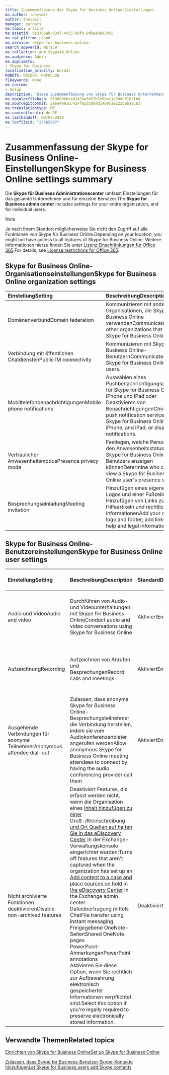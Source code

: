 ```yaml
---
title: Zusammenfassung der Skype for Business Online-Einstellungen
ms.author: tonysmit
author: tonysmit
manager: serdars
ms.topic: article
ms.assetid: da3386ab-0397-4c55-b9f0-9dbeade93455
ms.tgt.pltfrm: cloud
ms.service: skype-for-business-online
search.appverid: MET150
ms.collection: Adm_Skype4B_Online
ms.audience: Admin
ms.appliesto:
- Skype for Business
localization_priority: Normal
ROBOTS: NOIDEX, NOFOLLOW
f1keywords: None
ms.custom:
- Setup
description: 'Diese Zusammenfassung von Skype für Business Unternehmens- und Einstellungen helfen Ihnen die Weitere Informationen zu öffentlichen Instant Messaging-Diensten, Besprechungsanfragen, Aufzeichnung Anrufe Besprechungen und vieles mehr.  '
ms.openlocfilehash: 95368d06cbd243aa5b57b7e68ec1e99db81b2fb0
ms.sourcegitcommit: 2a6e499165424fe2d189ad140951e222c8ba9c81
ms.translationtype: MT
ms.contentlocale: de-DE
ms.lasthandoff: 09/07/2018
ms.locfileid: "23865597"
---
```

# <a name="skype-for-business-online-settings-summary"></a><span data-ttu-id="0fdbe-103">Zusammenfassung der Skype for Business Online-Einstellungen</span><span class="sxs-lookup"><span data-stu-id="0fdbe-103">Skype for Business Online settings summary</span></span>

<span data-ttu-id="0fdbe-104">Die **Skype für Business Administrationscenter** umfasst Einstellungen für das gesamte Unternehmen und für einzelne Benutzer.</span><span class="sxs-lookup"><span data-stu-id="0fdbe-104">The **Skype for Business admin center** includes settings for your entire organization, and for individual users.</span></span> 
  
> [!NOTE]
>  <span data-ttu-id="0fdbe-105">Je nach Ihrem Standort möglicherweise Sie nicht den Zugriff auf alle Funktionen von Skype für Business Online.</span><span class="sxs-lookup"><span data-stu-id="0fdbe-105">Depending on your location, you might not have access to all features of Skype for Business Online.</span></span> <span data-ttu-id="0fdbe-106">Weitere Informationen hierzu finden Sie unter [Lizenz Einschränkungen für Office 365](https://go.microsoft.com/fwlink/?LinkId=529483).</span><span class="sxs-lookup"><span data-stu-id="0fdbe-106">For details, see [License restrictions for Office 365](https://go.microsoft.com/fwlink/?LinkId=529483).</span></span> 
  
## <a name="skype-for-business-online-organization-settings"></a><span data-ttu-id="0fdbe-107">Skype for Business Online-Organisationseinstellungen</span><span class="sxs-lookup"><span data-stu-id="0fdbe-107">Skype for Business Online organization settings</span></span>
<span data-ttu-id="0fdbe-108"><a name="__top"> </a></span><span class="sxs-lookup"><span data-stu-id="0fdbe-108"><a name="__top"> </a></span></span>

|<span data-ttu-id="0fdbe-109">**Einstellung**</span><span class="sxs-lookup"><span data-stu-id="0fdbe-109">**Setting**</span></span>|<span data-ttu-id="0fdbe-110">**Beschreibung**</span><span class="sxs-lookup"><span data-stu-id="0fdbe-110">**Description**</span></span>|<span data-ttu-id="0fdbe-111">**Standard**</span><span class="sxs-lookup"><span data-stu-id="0fdbe-111">**Default**</span></span>|<span data-ttu-id="0fdbe-112">**Weitere Informationen**</span><span class="sxs-lookup"><span data-stu-id="0fdbe-112">**Learn more**</span></span>|
|:-----|:-----|:-----|:-----|
|<span data-ttu-id="0fdbe-113">Domänenverbund</span><span class="sxs-lookup"><span data-stu-id="0fdbe-113">Domain federation</span></span>  <br/> |<span data-ttu-id="0fdbe-114">Kommunizieren mit anderen Organisationen, die Skype for Business Online verwenden</span><span class="sxs-lookup"><span data-stu-id="0fdbe-114">Communicate with other organizations that use Skype for Business Online.</span></span>  <br/> |<span data-ttu-id="0fdbe-115">Aktiviert</span><span class="sxs-lookup"><span data-stu-id="0fdbe-115">Enabled</span></span>  <br/> |[<span data-ttu-id="0fdbe-116">Nutzern gestatten, externe Skype for Business-Nutzer zu kontaktieren</span><span class="sxs-lookup"><span data-stu-id="0fdbe-116">Allow users to contact external Skype for Business users</span></span>](allow-users-to-contact-external-skype-for-business-users.md) <br/> |
|<span data-ttu-id="0fdbe-117">Verbindung mit öffentlichen Chatdiensten</span><span class="sxs-lookup"><span data-stu-id="0fdbe-117">Public IM connectivity</span></span>  <br/> |<span data-ttu-id="0fdbe-118">Kommunizieren mit Skype for Business Online-Benutzern</span><span class="sxs-lookup"><span data-stu-id="0fdbe-118">Communicate with Skype for Business Online users.</span></span>  <br/> |<span data-ttu-id="0fdbe-119">Aktiviert</span><span class="sxs-lookup"><span data-stu-id="0fdbe-119">Enabled</span></span>  <br/> |[<span data-ttu-id="0fdbe-120">Nutzern gestatten, externe Skype for Business-Nutzer zu kontaktieren</span><span class="sxs-lookup"><span data-stu-id="0fdbe-120">Allow users to contact external Skype for Business users</span></span>](allow-users-to-contact-external-skype-for-business-users.md) <br/> |
|<span data-ttu-id="0fdbe-121">Mobiltelefonbenachrichtigungen</span><span class="sxs-lookup"><span data-stu-id="0fdbe-121">Mobile phone notifications</span></span>  <br/> |<span data-ttu-id="0fdbe-122">Auswählen eines Pushbenachrichtigungsdiensts für Skype for Business Online, iPhone und iPad oder Deaktivieren von Benachrichtigungen</span><span class="sxs-lookup"><span data-stu-id="0fdbe-122">Choose a push notification service for Skype for Business Online, iPhone, and iPad, or disable notifications.</span></span>  <br/> |<span data-ttu-id="0fdbe-123">Microsoft-Pushbenachrichtigungsdienst und Apple-Pushbenachrichtigungsdienst</span><span class="sxs-lookup"><span data-stu-id="0fdbe-123">Microsoft Push Notification Service and Apple Push Notification Service</span></span>  <br/> |[<span data-ttu-id="0fdbe-124">Aus- oder Einschalten von Mobiltelefonbenachrichtigungen</span><span class="sxs-lookup"><span data-stu-id="0fdbe-124">Turn on or off mobile phone notifications</span></span>](turn-on-or-off-mobile-phone-notifications.md) <br/> |
|<span data-ttu-id="0fdbe-125">Vertraulicher Anwesenheitsmodus</span><span class="sxs-lookup"><span data-stu-id="0fdbe-125">Presence privacy mode</span></span>  <br/> |<span data-ttu-id="0fdbe-126">Festlegen, welche Personen den Anwesenheitsstatus eines Skype for Business Online-Benutzers anzeigen können</span><span class="sxs-lookup"><span data-stu-id="0fdbe-126">Determine who can view a Skype for Business Online user's presence status.</span></span>  <br/> |<span data-ttu-id="0fdbe-127">Anwesenheitsinformationen automatisch anzeigen</span><span class="sxs-lookup"><span data-stu-id="0fdbe-127">Automatically display presence information</span></span>  <br/> |[<span data-ttu-id="0fdbe-128">Konfigurieren des vertraulichen Anwesenheitsmodus</span><span class="sxs-lookup"><span data-stu-id="0fdbe-128">Configure presence privacy mode</span></span>](configure-presence-privacy-mode.md) <br/> |
|<span data-ttu-id="0fdbe-129">Besprechungseinladung</span><span class="sxs-lookup"><span data-stu-id="0fdbe-129">Meeting invitation</span></span>  <br/> |<span data-ttu-id="0fdbe-130">Hinzufügen eines eigenen Logos und einer Fußzeile; Hinzufügen von Links zu Hilfeartikeln und rechtlichen Informationen</span><span class="sxs-lookup"><span data-stu-id="0fdbe-130">Add your own logo and footer; add links to help and legal information.</span></span>  <br/> |<span data-ttu-id="0fdbe-131">Nicht konfiguriert</span><span class="sxs-lookup"><span data-stu-id="0fdbe-131">Not configured</span></span>  <br/> |[<span data-ttu-id="0fdbe-132">Anpassen von Besprechungseinladungen</span><span class="sxs-lookup"><span data-stu-id="0fdbe-132">Customize meeting invitations</span></span>](customize-meeting-invitations.md) <br/> |
   
## <a name="skype-for-business-online-user-settings"></a><span data-ttu-id="0fdbe-133">Skype for Business Online-Benutzereinstellungen</span><span class="sxs-lookup"><span data-stu-id="0fdbe-133">Skype for Business Online user settings</span></span>
<span data-ttu-id="0fdbe-134"><a name="__toc314837470"> </a></span><span class="sxs-lookup"><span data-stu-id="0fdbe-134"><a name="__toc314837470"> </a></span></span>

|<span data-ttu-id="0fdbe-135">**Einstellung**</span><span class="sxs-lookup"><span data-stu-id="0fdbe-135">**Setting**</span></span>|<span data-ttu-id="0fdbe-136">**Beschreibung**</span><span class="sxs-lookup"><span data-stu-id="0fdbe-136">**Description**</span></span>|<span data-ttu-id="0fdbe-137">**Standard**</span><span class="sxs-lookup"><span data-stu-id="0fdbe-137">**Default**</span></span>|<span data-ttu-id="0fdbe-138">**Weitere Informationen**</span><span class="sxs-lookup"><span data-stu-id="0fdbe-138">**Learn more**</span></span>|
|:-----|:-----|:-----|:-----|
|<span data-ttu-id="0fdbe-139">Audio und Video</span><span class="sxs-lookup"><span data-stu-id="0fdbe-139">Audio and video</span></span>  <br/> |<span data-ttu-id="0fdbe-140">Durchführen von Audio- und Videounterhaltungen mit Skype for Business Online</span><span class="sxs-lookup"><span data-stu-id="0fdbe-140">Conduct audio and video conversations using Skype for Business Online</span></span>  <br/> |<span data-ttu-id="0fdbe-141">Aktiviert</span><span class="sxs-lookup"><span data-stu-id="0fdbe-141">Enabled</span></span>  <br/> |[<span data-ttu-id="0fdbe-142">Administratoren: Skype for Business-Einstellungen für einzelne Benutzer konfigurieren</span><span class="sxs-lookup"><span data-stu-id="0fdbe-142">Admins: Configure Skype for Business settings for individual users</span></span>](configure-skype-for-business-settings-for-individual-users.md) <br/> |
|<span data-ttu-id="0fdbe-143">Aufzeichnung</span><span class="sxs-lookup"><span data-stu-id="0fdbe-143">Recording</span></span>  <br/> |<span data-ttu-id="0fdbe-144">Aufzeichnen von Anrufen und Besprechungen</span><span class="sxs-lookup"><span data-stu-id="0fdbe-144">Record calls and meetings</span></span>  <br/> |<span data-ttu-id="0fdbe-145">Aktiviert</span><span class="sxs-lookup"><span data-stu-id="0fdbe-145">Enabled</span></span>  <br/> |[<span data-ttu-id="0fdbe-146">Administratoren: Skype for Business-Einstellungen für einzelne Benutzer konfigurieren</span><span class="sxs-lookup"><span data-stu-id="0fdbe-146">Admins: Configure Skype for Business settings for individual users</span></span>](configure-skype-for-business-settings-for-individual-users.md) <br/> |
|<span data-ttu-id="0fdbe-147">Ausgehende Verbindungen für anonyme Teilnehmer</span><span class="sxs-lookup"><span data-stu-id="0fdbe-147">Anonymous attendee dial-out</span></span>  <br/> |<span data-ttu-id="0fdbe-148">Zulassen, dass anonyme Skype for Business Online-Besprechungsteilnehmer die Verbindung herstellen, indem sie vom Audiokonferenzanbieter angerufen werden</span><span class="sxs-lookup"><span data-stu-id="0fdbe-148">Allow anonymous Skype for Business Online meeting attendees to connect by having the audio conferencing provider call them</span></span>  <br/> |<span data-ttu-id="0fdbe-149">Aktiviert</span><span class="sxs-lookup"><span data-stu-id="0fdbe-149">Enabled</span></span>  <br/> |[<span data-ttu-id="0fdbe-150">Administratoren: Skype for Business-Einstellungen für einzelne Benutzer konfigurieren</span><span class="sxs-lookup"><span data-stu-id="0fdbe-150">Admins: Configure Skype for Business settings for individual users</span></span>](configure-skype-for-business-settings-for-individual-users.md) <br/> |
|<span data-ttu-id="0fdbe-151">Nicht archivierte Funktionen deaktivieren</span><span class="sxs-lookup"><span data-stu-id="0fdbe-151">Disable non-archived features</span></span>  <br/> | <span data-ttu-id="0fdbe-152">Deaktiviert Features, die erfasst werden nicht, wenn die Organisation eines [Inhalt hinzufügen zu einer Groß-/Kleinschreibung und Ort Quellen auf halten Sie in das eDiscovery Center](https://go.microsoft.com/fwlink/?LinkId=529482) in der Exchange-Verwaltungskonsole eingerichtet wurden:</span><span class="sxs-lookup"><span data-stu-id="0fdbe-152">Turns off features that aren't captured when the organization has set up an [Add content to a case and place sources on hold in the eDiscovery Center](https://go.microsoft.com/fwlink/?LinkId=529482) in the Exchange admin center:</span></span> <br/>  <span data-ttu-id="0fdbe-153">Dateiübertragung mittels Chat</span><span class="sxs-lookup"><span data-stu-id="0fdbe-153">File transfer using instant messaging</span></span> <br/>  <span data-ttu-id="0fdbe-154">Freigegebene OneNote-Seiten</span><span class="sxs-lookup"><span data-stu-id="0fdbe-154">Shared OneNote pages</span></span> <br/>  <span data-ttu-id="0fdbe-155">PowerPoint-Anmerkungen</span><span class="sxs-lookup"><span data-stu-id="0fdbe-155">PowerPoint annotations</span></span> <br/>  <span data-ttu-id="0fdbe-156">Aktivieren Sie diese Option, wenn Sie rechtlich zur Aufbewahrung elektronisch gespeicherter Informationen verpflichtet sind.</span><span class="sxs-lookup"><span data-stu-id="0fdbe-156">Select this option if you're legally required to preserve electronically stored information.</span></span> <br/> |<span data-ttu-id="0fdbe-157">Deaktiviert</span><span class="sxs-lookup"><span data-stu-id="0fdbe-157">Disabled</span></span>  <br/> |[<span data-ttu-id="0fdbe-158">Administratoren: Skype for Business-Einstellungen für einzelne Benutzer konfigurieren</span><span class="sxs-lookup"><span data-stu-id="0fdbe-158">Admins: Configure Skype for Business settings for individual users</span></span>](configure-skype-for-business-settings-for-individual-users.md) <br/> |
   
## <a name="related-topics"></a><span data-ttu-id="0fdbe-159">Verwandte Themen</span><span class="sxs-lookup"><span data-stu-id="0fdbe-159">Related topics</span></span>
[<span data-ttu-id="0fdbe-160">Einrichten von Skype for Business Online</span><span class="sxs-lookup"><span data-stu-id="0fdbe-160">Set up Skype for Business Online</span></span>](set-up-skype-for-business-online.md)

[<span data-ttu-id="0fdbe-161">Zulassen, dass Skype for Business-Benutzer Skype-Kontakte hinzufügen</span><span class="sxs-lookup"><span data-stu-id="0fdbe-161">Let Skype for Business users add Skype contacts</span></span>](let-skype-for-business-users-add-skype-contacts.md)

  
 
